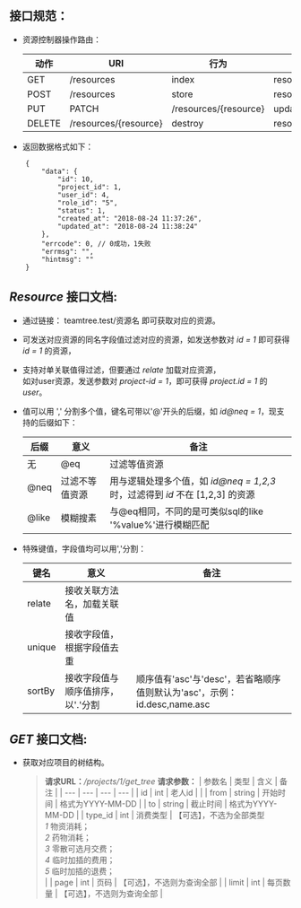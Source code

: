 ## 接口规范：
 -  资源控制器操作路由：  

    | 动作 | URI | 行为 | 路由名称 |
    | --- | --- | --- | --- |
    | GET | /resources | index | resources.index |
    | POST | /resources | store | resources.store |
    | PUT|PATCH | /resources/{resource} | update | resources.update |
    | DELETE | /resources/{resource} | destroy | resources.destroy |


 -  返回数据格式如下：
```
    {
        "data": {
            "id": 10,
            "project_id": 1,
            "user_id": 4,
            "role_id": "5",
            "status": 1,
            "created_at": "2018-08-24 11:37:26",
            "updated_at": "2018-08-24 11:38:24"
        },
        "errcode": 0, // 0成功，1失败
        "errmsg": "",
        "hintmsg": ""
    }
```

## *Resource* 接口文档:
 -  通过链接： teamtree.test/资源名 即可获取对应的资源。

 -  可发送对应资源的同名字段值过滤对应的资源，如发送参数对 *id = 1* 即可获得 *id = 1* 的资源，  

 -  支持对单关联值得过滤，但要通过 *relate* 加载对应资源，  
    如对user资源，发送参数对 *project-id = 1*，即可获得 *project.id = 1* 的 *user*。  

 -  值可以用 ',' 分割多个值，键名可带以'@'开头的后缀，如 *id@neq = 1*，现支持的后缀如下：  

    | 后缀 | 意义 | 备注 |
    | --- | --- | --- |
    | 无|@eq | 过滤等值资源 | 用或逻辑处理多个值，如 *id = 1,2,3* 时，过滤得到 *id* 在 [1,2,3] 的资源 |
    | @neq | 过滤不等值资源 | 用与逻辑处理多个值，如 *id@neq = 1,2,3* 时，过滤得到 *id* 不在 [1,2,3] 的资源 |
    | @like | 模糊搜素 | 与@eq相同，不同的是可类似sql的like '%value%'进行模糊匹配 |


 -  特殊键值，字段值均可以用','分割：  

    | 键名 | 意义 | 备注 |
    | --- | --- | --- |
    | relate | 接收关联方法名，加载关联值 |  |
    | unique | 接收字段值，根据字段值去重 |  |
    | sortBy | 接收字段值与顺序值排序，以'.'分割 | 顺序值有'asc'与'desc'，若省略顺序值则默认为'asc'，示例：id.desc,name.asc |

## *GET* 接口文档:
 -  获取对应项目的树结构。
    >**请求URL：**_/projects/1/get_tree_
    >**请求参数：**
    >| 参数名 | 类型 | 含义 | 备注 |
    >| --- | --- | --- | --- |
    >| id | int | 老人id |  |
    >| from | string | 开始时间 | 格式为YYYY-MM-DD |
    >| to | string | 截止时间  | 格式为YYYY-MM-DD |
    >| type_id | int | 消费类型 | 【可选】，不选为全部类型<br/>*1* 物资消耗；<br>*2* 药物消耗；<br>*3* 零散可选月交费；<br>*4* 临时加插的费用；<br>*5* 临时加插的退费；<br> |
    >| page | int | 页码 | 【可选】，不选则为查询全部 |
    >| limit | int | 每页数量 | 【可选】，不选则为查询全部 |